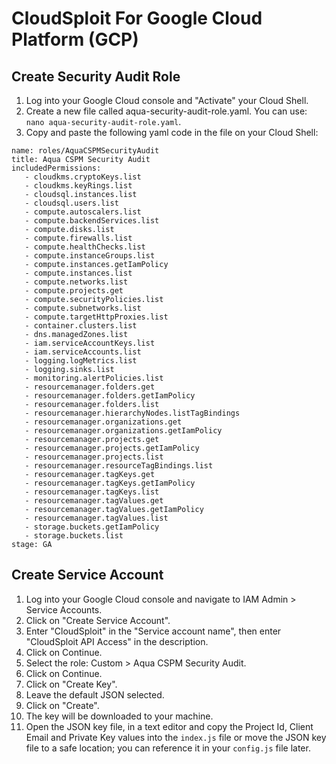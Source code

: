 # CloudSploit For Google Cloud Platform (GCP)

## Create Security Audit Role

1. Log into your Google Cloud console and "Activate" your Cloud Shell.
1. Create a new file called aqua-security-audit-role.yaml. You can use: ``nano aqua-security-audit-role.yaml``.
1. Copy and paste the following yaml code in the file on your Cloud Shell:
```   
name: roles/AquaCSPMSecurityAudit
title: Aqua CSPM Security Audit
includedPermissions:
   - cloudkms.cryptoKeys.list
   - cloudkms.keyRings.list
   - cloudsql.instances.list
   - cloudsql.users.list
   - compute.autoscalers.list
   - compute.backendServices.list
   - compute.disks.list
   - compute.firewalls.list
   - compute.healthChecks.list
   - compute.instanceGroups.list
   - compute.instances.getIamPolicy
   - compute.instances.list
   - compute.networks.list
   - compute.projects.get
   - compute.securityPolicies.list
   - compute.subnetworks.list
   - compute.targetHttpProxies.list
   - container.clusters.list
   - dns.managedZones.list
   - iam.serviceAccountKeys.list
   - iam.serviceAccounts.list
   - logging.logMetrics.list
   - logging.sinks.list
   - monitoring.alertPolicies.list
   - resourcemanager.folders.get
   - resourcemanager.folders.getIamPolicy
   - resourcemanager.folders.list
   - resourcemanager.hierarchyNodes.listTagBindings
   - resourcemanager.organizations.get
   - resourcemanager.organizations.getIamPolicy
   - resourcemanager.projects.get
   - resourcemanager.projects.getIamPolicy
   - resourcemanager.projects.list
   - resourcemanager.resourceTagBindings.list
   - resourcemanager.tagKeys.get
   - resourcemanager.tagKeys.getIamPolicy
   - resourcemanager.tagKeys.list
   - resourcemanager.tagValues.get
   - resourcemanager.tagValues.getIamPolicy
   - resourcemanager.tagValues.list
   - storage.buckets.getIamPolicy
   - storage.buckets.list
stage: GA
```

## Create Service Account

1. Log into your Google Cloud console and navigate to IAM Admin > Service Accounts.
1. Click on "Create Service Account".
1. Enter "CloudSploit" in the "Service account name", then enter "CloudSploit API Access" in the description.
1. Click on Continue.
1. Select the role: Custom > Aqua CSPM Security Audit.
1. Click on Continue.
1. Click on "Create Key".
1. Leave the default JSON selected.
1. Click on "Create".
1. The key will be downloaded to your machine.
1. Open the JSON key file, in a text editor and copy the Project Id, Client Email and Private Key values into the `index.js` file or move the JSON key file to a safe location; you can reference it in your `config.js` file later.
